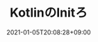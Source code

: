 ---
title: "KotlinのInitろ"
date: 2021-01-05T20:08:28+09:00
Description: ""
Tags: []
Categories: []
DisableComments: false
---